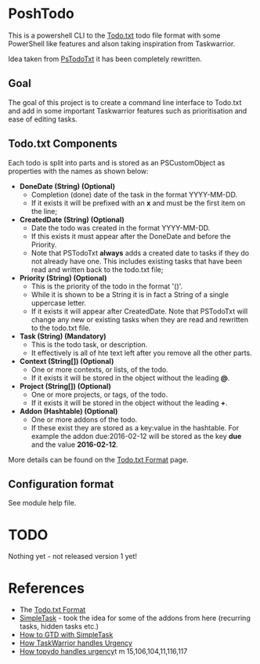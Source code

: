 # PoshTodo

This is a powershell CLI to the [Todo.txt](http://todotxt.com/) todo file format with some PowerShell like features and alson taking inspiration from Taskwarrior.

Idea taken from [PsTodoTxt](https://github.com/derantell/PsTodoTxt) it has been completely rewritten.

## Goal

The goal of this project is to create a command line interface to Todo.txt and add in some important Taskwarrior features such as prioritisation and ease of editing tasks.

## Todo.txt Components

Each todo is split into parts and is stored as an PSCustomObject as properties with the names as shown below:

* **DoneDate (String) (Optional)**
  * Completion (done) date of the task in the format YYYY-MM-DD.
  * If it exists it will be prefixed with an **x** and must be the first item on the line;
* **CreatedDate (String) (Optional)**
  * Date the todo was created in the format YYYY-MM-DD.
  * If this exists it must appear after the DoneDate and before the Priority.
  * Note that PSTodoTxt **always** adds a created date to tasks if they do not already have one. This includes existing tasks that have been read and written back to the todo.txt file;
* **Priority (String) (Optional)**
  * This is the priority of the todo in the format '(<A-Z>)'.
  * While it is shown to be a String it is in fact a String of a single uppercase letter.
  * If it exists it will appear after CreatedDate. Note that PSTodoTxt will change any new or existing tasks when they are read and rewritten to the todo.txt file.
* **Task (String) (Mandatory)**
  * This is the todo task, or description.
  * It effectively is all of hte text left after you remove all the other parts.
* **Context (String[]) (Optional)**
  * One or more contexts, or lists, of the todo.
  * If it exists it will be stored in the object without the leading **@**.
* **Project (String[]) (Optional)**
  * One or more projects, or tags, of the todo.
  * If it exists it will be stored in the object without the leading **+**.
* **Addon (Hashtable) (Optional)**
  * One or more addons of the todo.
  * If these exist they are stored as a key:value in the hashtable. For example the addon due:2016-02-12 will be stored as the key **due** and the value **2016-02-12**.

More details can be found on the [Todo.txt Format](https://github.com/ginatrapani/todo.txt-cli/wiki/The-Todo.txt-Format) page.

## Configuration format

See module help file.

# TODO

Nothing yet - not released version 1 yet!

# References

* The [Todo.txt Format](https://github.com/ginatrapani/todo.txt-cli/wiki/The-Todo.txt-Format)
* [SimpleTask](https://github.com/mpcjanssen/simpletask-android/blob/master/src/main/assets/listsandtags.en.md) - took the idea for some of the addons from here (recurring tasks, hidden tasks etc.)
* [How to GTD with SimpleTask](https://gist.github.com/alehandrof/9941620)
* [How TaskWarrior handles Urgency](http://taskwarrior.org/docs/urgency.html)
* [How topydo handles urgency](https://github.com/bram85/topydo/wiki/Importance)t m 15,106,104,11,116,117